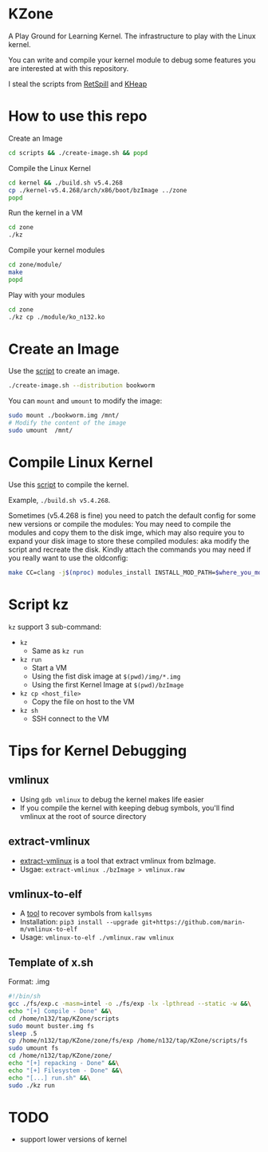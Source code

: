# KZone

A Play Ground for Learning Kernel. The infrastructure to play with the Linux kernel.

You can write and compile your kernel module to debug some features you are interested at with this repository.


I steal the scripts from [RetSpill][1] and [KHeap][2]



# How to use this repo

Create an Image

```bash
cd scripts && ./create-image.sh && popd
```

Compile the Linux Kernel

```bash
cd kernel && ./build.sh v5.4.268
cp ./kernel-v5.4.268/arch/x86/boot/bzImage ../zone
popd
```


Run the kernel in a VM

```bash
cd zone
./kz
```

Compile your kernel modules

```bash
cd zone/module/
make
popd
```

Play with your modules

```bash
cd zone
./kz cp ./module/ko_n132.ko
```

# Create an Image

Use the [script][3] to create an image. 

```bash
./create-image.sh --distribution bookworm
```

You can `mount` and `umount` to modify the image:

```bash
sudo mount ./bookworm.img /mnt/
# Modify the content of the image
sudo umount  /mnt/
```

# Compile Linux Kernel


Use this [script][4] to compile the kernel.

Example, `./build.sh v5.4.268`.

Sometimes (v5.4.268 is fine) you need to patch the default config for some new versions or compile the modules: You may need to compile the modules and copy them to the disk imge, which may also require you to expand your disk image to store these compiled modules: aka modify the script and recreate the disk. Kindly attach the commands you may need if you really want to use the oldconfig:

```bash
make CC=clang -j$(nproc) modules_install INSTALL_MOD_PATH=$where_you_mount_the_disk_img
```

# Script kz

`kz` support 3 sub-command:
- `kz` 
    - Same as `kz run`
- `kz run`
    - Start a VM 
    - Using the fist disk image at `$(pwd)/img/*.img`
    - Using the first Kernel Image at `$(pwd)/bzImage`
- `kz cp <host_file>`
    - Copy the file on host to the VM
- `kz sh`
    - SSH connect to the VM


# Tips for Kernel Debugging

## vmlinux

- Using `gdb vmlinux` to debug the kernel makes life easier
- If you compile the kernel with keeping debug symbols, you'll find vmlinux at the root of source directory


## extract-vmlinux

- [extract-vmlinux][5] is a tool that extract vmlinux from bzImage.
- Usgae: `extract-vmlinux ./bzImage > vmlinux.raw`

## vmlinux-to-elf

- A [tool][6] to recover symbols from `kallsyms`
- Installation: `pip3 install --upgrade git+https://github.com/marin-m/vmlinux-to-elf`
- Usage: `vmlinux-to-elf ./vmlinux.raw vmlinux`

## Template of x.sh
Format: .img
```bash
#!/bin/sh
gcc ./fs/exp.c -masm=intel -o ./fs/exp -lx -lpthread --static -w &&\
echo "[+] Compile - Done" &&\
cd /home/n132/tap/KZone/scripts
sudo mount buster.img fs
sleep .5
cp /home/n132/tap/KZone/zone/fs/exp /home/n132/tap/KZone/scripts/fs
sudo umount fs
cd /home/n132/tap/KZone/zone/
echo "[+] repacking - Done" &&\
echo "[+] Filesystem - Done" &&\
echo "[...] run.sh" &&\
sudo ./kz run
```


# TODO
- support lower versions of kernel

[1]: https://github.com/sefcom/RetSpill
[2]: https://github.com/sefcom/KHeaps
[3]: ./scripts/create-image.sh
[4]: ./kernel/build.sh
[5]: https://github.com/torvalds/linux/blob/master/scripts/extract-vmlinux
[6]: https://github.com/marin-m/vmlinux-to-elf
